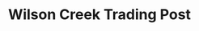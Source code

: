 ---
title: "Wilson Creek Trading Post"
url: /collettsville/wilson-creek-trading-post/
shop: convenience
---